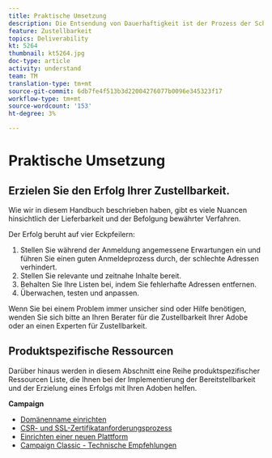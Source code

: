 ```yaml
---
title: Praktische Umsetzung
description: Die Entsendung von Dauerhaftigkeit ist der Prozess der Schaffung eines konsistenten Entsendungsvolumens und einer konsistenten Strategie, um den Ruf des ISP zu erhalten.
feature: Zustellbarkeit
topics: Deliverability
kt: 5264
thumbnail: kt5264.jpg
doc-type: article
activity: understand
team: TM
translation-type: tm+mt
source-git-commit: 6db7fe4f513b3d22004276077b0096e345323f17
workflow-type: tm+mt
source-wordcount: '153'
ht-degree: 3%

---
```



# Praktische Umsetzung

## Erzielen Sie den Erfolg Ihrer Zustellbarkeit.

Wie wir in diesem Handbuch beschrieben haben, gibt es viele Nuancen hinsichtlich der Lieferbarkeit und der Befolgung bewährter Verfahren.

Der Erfolg beruht auf vier Eckpfeilern:

1. Stellen Sie während der Anmeldung angemessene Erwartungen ein und führen Sie einen guten Anmeldeprozess durch, der schlechte Adressen verhindert.
2. Stellen Sie relevante und zeitnahe Inhalte bereit.
3. Behalten Sie Ihre Listen bei, indem Sie fehlerhafte Adressen entfernen.
4. Überwachen, testen und anpassen.

Wenn Sie bei einem Problem immer unsicher sind oder Hilfe benötigen, wenden Sie sich bitte an Ihren Berater für die Zustellbarkeit Ihrer Adobe oder an einen Experten für Zustellbarkeit.

## Produktspezifische Ressourcen

Darüber hinaus werden in diesem Abschnitt eine Reihe produktspezifischer Ressourcen Liste, die Ihnen bei der Implementierung der Bereitstellbarkeit und der Erzielung eines Erfolgs mit Ihren Adoben helfen.

**Campaign**

* [Domänenname einrichten](/help/putting-it-in-practice/ac-domain-name-setup.md)
* [CSR- und SSL-Zertifikatanforderungsprozess](/help/putting-it-in-practice/ac-ssl-certificate-request.md)
* [Einrichten einer neuen Plattform](/help/putting-it-in-practice/ac-starting-new-platform.md)
* [Campaign Classic - Technische Empfehlungen](/help/putting-it-in-practice/acc-technical-recommendations.md)
